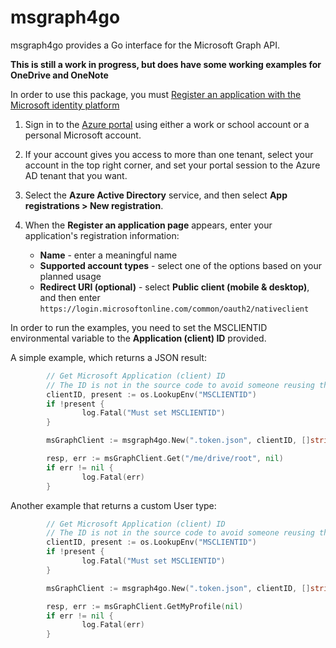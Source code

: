 # msgraph4go

msgraph4go provides a Go interface for the Microsoft Graph API.

**This is still a work in progress, but does have some working examples for OneDrive and OneNote**

In order to use this package, you must
[Register an application with the Microsoft identity platform](https://docs.microsoft.com/en-us/graph/auth-register-app-v2)

1. Sign in to the [Azure portal](https://portal.azure.com/) using either a work or school account
or a personal Microsoft account.

2. If your account gives you access to more than one tenant,
select your account in the top right corner,
and set your portal session to the Azure AD tenant that you want.

3. Select the **Azure Active Directory** service,
and then select **App registrations > New registration**.

4. When the **Register an application page** appears, enter your application's registration information:

    - **Name** - enter a meaningful name
    - **Supported account types** - select one of the options based on your planned usage
    - **Redirect URI (optional)** - select **Public client (mobile & desktop)**, and then enter `https://login.microsoftonline.com/common/oauth2/nativeclient`

In order to run the examples, you need to set the MSCLIENTID environmental variable to the **Application (client) ID** provided.

A simple example, which returns a JSON result:
```go
        // Get Microsoft Application (client) ID
        // The ID is not in the source code to avoid someone reusing the ID
        clientID, present := os.LookupEnv("MSCLIENTID")
        if !present {
                log.Fatal("Must set MSCLIENTID")
        }

        msGraphClient := msgraph4go.New(".token.json", clientID, []string{"User.Read"})

        resp, err := msGraphClient.Get("/me/drive/root", nil)
        if err != nil {
                log.Fatal(err)
        }

```

Another example that returns a custom User type:
```go
        // Get Microsoft Application (client) ID
        // The ID is not in the source code to avoid someone reusing the ID
        clientID, present := os.LookupEnv("MSCLIENTID")
        if !present {
                log.Fatal("Must set MSCLIENTID")
        }

        msGraphClient := msgraph4go.New(".token.json", clientID, []string{"User.Read"})

        resp, err := msGraphClient.GetMyProfile(nil)
        if err != nil {
                log.Fatal(err)
        }

```
